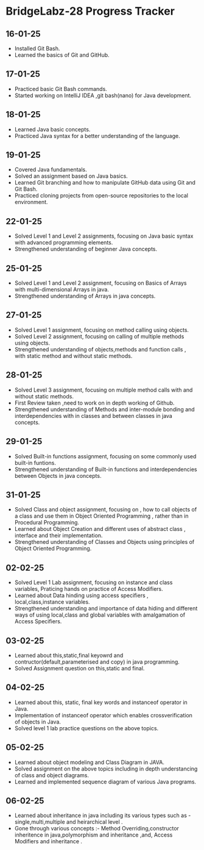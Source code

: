 # BridgeLabz-28 Progress Tracker

## **16-01-25**
- Installed Git Bash.
- Learned the basics of Git and GitHub.

## **17-01-25**
- Practiced basic Git Bash commands.
- Started working on IntelliJ IDEA ,git bash(nano) for Java development.

## **18-01-25**
- Learned Java basic concepts.
- Practiced Java syntax for a better understanding of the language.

## **19-01-25**
- Covered Java fundamentals.
- Solved an assignment based on Java basics.
- Learned Git branching and how to manipulate GitHub data using Git and Git Bash.
- Practiced cloning projects from open-source repositories to the local environment.

## **22-01-25**
- Solved Level 1 and Level 2 assignments, focusing on Java basic syntax with advanced programming elements.
- Strengthened understanding of beginner Java concepts.

## **25-01-25**
- Solved Level 1 and Level 2 assignment, focusing on Basics of Arrays with multi-dimensional Arrays in java.
- Strengthened understanding of Arrays in java concepts.

## **27-01-25**
- Solved Level 1 assignment, focusing on method calling using objects.
- Solved Level 2 assignment, focusing on calling of multiple methods using objects.
- Strengthened understanding of objects,methods and function calls , with static method and without static methods.

## **28-01-25**
- Solved Level 3 assignment, focusing on multiple method calls with and without static methods.
- First Review taken ,need to work on in depth working of Github.
- Strengthened understanding of Methods and inter-module bonding and interdependencies with in classes and between classes in java concepts.

## **29-01-25**
- Solved Built-in functions assignment, focusing on some commonly used  built-in funtions.
- Strengthened understanding of Built-in functions and interdependencies between Objects in java concepts.

## **31-01-25**
- Solved Class and object assignment, focusing on , how to call objects of a class and use them in Object Oriented Programming , rather than in Procedural Programming.
- Learned about Object Creation and different uses of abstract class , interface and their implementation.
- Strengthened understanding of Classes and Objects using principles of Object Oriented Programming.

## **02-02-25**
- Solved Level 1 Lab assignment, focusing on instance and class variables, Praticing hands on practice of Access Modifiers.
- Learned about Data hinding using access specifiers  , local,class,instance variables.
- Strengthened understanding and importance of data hiding and different ways  of using local,class and global variables with amalgamation of Access Specifiers.

## **03-02-25**
- Learned about this,static,final keyowrd  and contructor(default,parameterised and copy) in java programming.
- Solved Assignment question on this,static and final.

## **04-02-25**
- Learned about  this, static, final key words and instanceof operator in Java.
- Implementation of instanceof operator which enables crossverification of objects in Java.
- Solved level 1 lab practice questions on the above topics.

## **05-02-25**
- Learned about object modeling and Class Diagram in JAVA.
- Solved assignment on the above topics including in depth understancing of class and object diagrams.
- Learned and implemented sequence diagram of various Java programs. 

## **06-02-25**
- Learned about inheritance in java including its various types such as -single,multi,multiple and heirarchical level .
- Gone through various concepts :- Method Overriding,constructor inheritence in java,polymorphism and inheritance ,and, Access Modifiers and inheritance .
  
